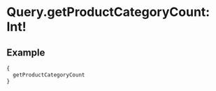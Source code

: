 # Query.getProductCategoryCount: Int!
            
## Example
```graphql
{
  getProductCategoryCount
}

```
